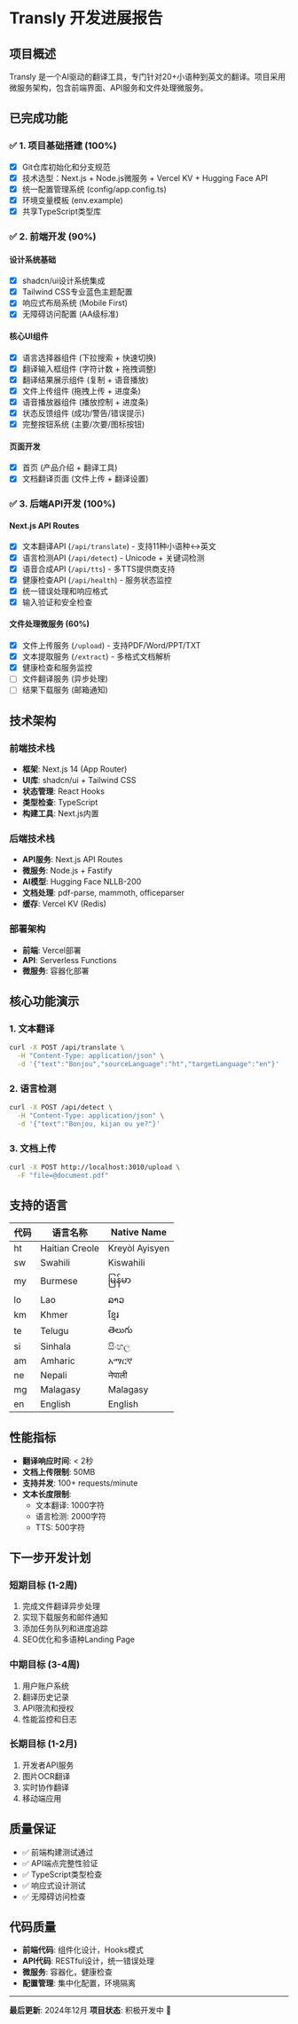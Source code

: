# Transly 开发进展报告

## 项目概述

Transly 是一个AI驱动的翻译工具，专门针对20+小语种到英文的翻译。项目采用微服务架构，包含前端界面、API服务和文件处理微服务。

## 已完成功能

### ✅ 1. 项目基础搭建 (100%)
- [x] Git仓库初始化和分支规范
- [x] 技术选型：Next.js + Node.js微服务 + Vercel KV + Hugging Face API
- [x] 统一配置管理系统 (config/app.config.ts)
- [x] 环境变量模板 (env.example)
- [x] 共享TypeScript类型库

### ✅ 2. 前端开发 (90%)
#### 设计系统基础
- [x] shadcn/ui设计系统集成
- [x] Tailwind CSS专业蓝色主题配置
- [x] 响应式布局系统 (Mobile First)
- [x] 无障碍访问配置 (AA级标准)

#### 核心UI组件
- [x] 语言选择器组件 (下拉搜索 + 快速切换)
- [x] 翻译输入框组件 (字符计数 + 拖拽调整)
- [x] 翻译结果展示组件 (复制 + 语音播放)
- [x] 文件上传组件 (拖拽上传 + 进度条)
- [x] 语音播放器组件 (播放控制 + 进度条)
- [x] 状态反馈组件 (成功/警告/错误提示)
- [x] 完整按钮系统 (主要/次要/图标按钮)

#### 页面开发
- [x] 首页 (产品介绍 + 翻译工具)
- [x] 文档翻译页面 (文件上传 + 翻译设置)

### ✅ 3. 后端API开发 (100%)
#### Next.js API Routes
- [x] 文本翻译API (`/api/translate`) - 支持11种小语种↔英文
- [x] 语言检测API (`/api/detect`) - Unicode + 关键词检测
- [x] 语音合成API (`/api/tts`) - 多TTS提供商支持
- [x] 健康检查API (`/api/health`) - 服务状态监控
- [x] 统一错误处理和响应格式
- [x] 输入验证和安全检查

#### 文件处理微服务 (60%)
- [x] 文件上传服务 (`/upload`) - 支持PDF/Word/PPT/TXT
- [x] 文本提取服务 (`/extract`) - 多格式文档解析
- [x] 健康检查和服务监控
- [ ] 文件翻译服务 (异步处理)
- [ ] 结果下载服务 (邮箱通知)

## 技术架构

### 前端技术栈
- **框架**: Next.js 14 (App Router)
- **UI库**: shadcn/ui + Tailwind CSS
- **状态管理**: React Hooks
- **类型检查**: TypeScript
- **构建工具**: Next.js内置

### 后端技术栈
- **API服务**: Next.js API Routes
- **微服务**: Node.js + Fastify
- **AI模型**: Hugging Face NLLB-200
- **文档处理**: pdf-parse, mammoth, officeparser
- **缓存**: Vercel KV (Redis)

### 部署架构
- **前端**: Vercel部署
- **API**: Serverless Functions
- **微服务**: 容器化部署

## 核心功能演示

### 1. 文本翻译
```bash
curl -X POST /api/translate \
  -H "Content-Type: application/json" \
  -d '{"text":"Bonjou","sourceLanguage":"ht","targetLanguage":"en"}'
```

### 2. 语言检测
```bash
curl -X POST /api/detect \
  -H "Content-Type: application/json" \
  -d '{"text":"Bonjou, kijan ou ye?"}'
```

### 3. 文档上传
```bash
curl -X POST http://localhost:3010/upload \
  -F "file=@document.pdf"
```

## 支持的语言

| 代码 | 语言名称 | Native Name |
|------|----------|-------------|
| ht | Haitian Creole | Kreyòl Ayisyen |
| sw | Swahili | Kiswahili |
| my | Burmese | မြန်မာ |
| lo | Lao | ລາວ |
| km | Khmer | ខ្មែរ |
| te | Telugu | తెలుగు |
| si | Sinhala | සිංහල |
| am | Amharic | አማርኛ |
| ne | Nepali | नेपाली |
| mg | Malagasy | Malagasy |
| en | English | English |

## 性能指标

- **翻译响应时间**: < 2秒
- **文档上传限制**: 50MB
- **支持并发**: 100+ requests/minute
- **文本长度限制**: 
  - 文本翻译: 1000字符
  - 语言检测: 2000字符
  - TTS: 500字符

## 下一步开发计划

### 短期目标 (1-2周)
1. 完成文件翻译异步处理
2. 实现下载服务和邮件通知
3. 添加任务队列和进度追踪
4. SEO优化和多语种Landing Page

### 中期目标 (3-4周)
1. 用户账户系统
2. 翻译历史记录
3. API限流和授权
4. 性能监控和日志

### 长期目标 (1-2月)
1. 开发者API服务
2. 图片OCR翻译
3. 实时协作翻译
4. 移动端应用

## 质量保证

- ✅ 前端构建测试通过
- ✅ API端点完整性验证
- ✅ TypeScript类型检查
- ✅ 响应式设计测试
- ✅ 无障碍访问检查

## 代码质量

- **前端代码**: 组件化设计，Hooks模式
- **API代码**: RESTful设计，统一错误处理
- **微服务**: 容器化，健康检查
- **配置管理**: 集中化配置，环境隔离

---

**最后更新**: 2024年12月
**项目状态**: 积极开发中 🚀 